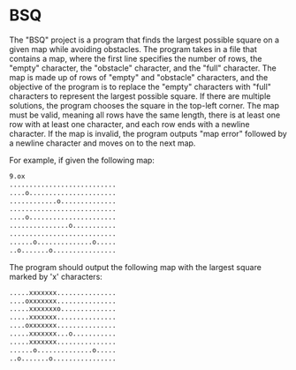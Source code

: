 # **BSQ**

The "BSQ" project is a program that finds the largest possible square on a given map while avoiding obstacles. The program takes in a file that contains a map, where the first line specifies the number of rows, the "empty" character, the "obstacle" character, and the "full" character. The map is made up of rows of "empty" and "obstacle" characters, and the objective of the program is to replace the "empty" characters with "full" characters to represent the largest possible square. If there are multiple solutions, the program chooses the square in the top-left corner. The map must be valid, meaning all rows have the same length, there is at least one row with at least one character, and each row ends with a newline character. If the map is invalid, the program outputs "map error" followed by a newline character and moves on to the next map.

For example, if given the following map:

```bash
9.ox
...........................
....o......................
............o..............
...........................
....o......................
...............o...........
...........................
......o..............o.....
..o.......o................
```

The program should output the following map with the largest square marked by 'x' characters:



```bash
.....xxxxxxx...............
....oxxxxxxx...............
.....xxxxxxxo..............
.....xxxxxxx...............
....oxxxxxxx...............
.....xxxxxxx...o...........
.....xxxxxxx...............
......o..............o.....
..o.......o................
```